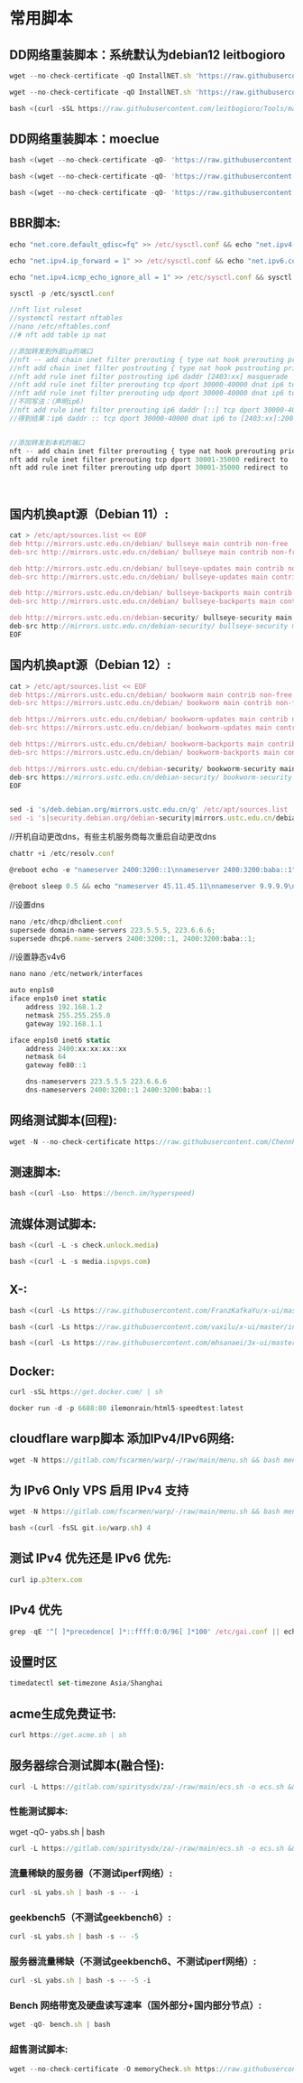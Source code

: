 # **常用脚本**

## **DD网络重装脚本：系统默认为debian12  leitbogioro**

```javascript copy
wget --no-check-certificate -qO InstallNET.sh 'https://raw.githubusercontent.com/leitbogioro/Tools/master/Linux_reinstall/InstallNET.sh' && chmod a+x InstallNET.sh && bash InstallNET.sh -timezone "Asia/Shanghai" -swap "512" -debian 11 -port 22 -pwd '密码'
```

```javascript copy
wget --no-check-certificate -qO InstallNET.sh 'https://raw.githubusercontent.com/leitbogioro/Tools/master/Linux_reinstall/InstallNET.sh' && chmod a+x InstallNET.sh && bash InstallNET.sh -debian 12 -port 22 -pwd '密码'
```
```javascript copy
bash <(curl -sSL https://raw.githubusercontent.com/leitbogioro/Tools/master/Linux_reinstall/InstallNET.sh) -timezone "Asia/Shanghai" -swap "512"  -debian 12 -port 22 -pwd '密码'
```
## **DD网络重装脚本：moeclue**

```javascript copy
bash <(wget --no-check-certificate -qO- 'https://raw.githubusercontent.com/MoeClub/Note/master/InstallNET.sh') -d 12 -v 64 -p 密码 -port 端口 -a -firmware --mirror 'https://mirrors.cloud.tencent.com/debian/'

bash <(wget --no-check-certificate -qO- 'https://raw.githubusercontent.com/MoeClub/Note/master/InstallNET.sh') -u 20.04 -v 64 -p 密码 -port 端口 -a -firmware --mirror  'http://archive.ubuntu.com/ubuntu'
```
```javascript copy
bash <(wget --no-check-certificate -qO- 'https://raw.githubusercontent.com/MoeClub/Note/master/InstallNET.sh') -d 12 -v 64 -p 密码 -port 端口 -a -firmware --mirror 'http://mirrors.ustc.edu.cn/debian'
```
## **BBR脚本:**

```javascript copy
echo "net.core.default_qdisc=fq" >> /etc/sysctl.conf && echo "net.ipv4.tcp_congestion_control=bbr" >> /etc/sysctl.conf && sysctl -p && sysctl net.ipv4.tcp_available_congestion_control && lsmod | grep bbr
```

```javascript copy
echo "net.ipv4.ip_forward = 1" >> /etc/sysctl.conf && echo "net.ipv6.conf.all.forwarding=1" >> /etc/sysctl.conf
```

```javascript copy
echo "net.ipv4.icmp_echo_ignore_all = 1" >> /etc/sysctl.conf && sysctl -p
```

```javascript copy
sysctl -p /etc/sysctl.conf
```



```javascript copy
//nft list ruleset
//systemctl restart nftables
//nano /etc/nftables.conf
//# nft add table ip nat

//添加转发到外部ip的端口
//nft -- add chain inet filter prerouting { type nat hook prerouting priority -100 \; }
//nft add chain inet filter postrouting { type nat hook postrouting priority 100 \; }
//nft add rule inet filter postrouting ip6 daddr [2403:xx] masquerade
//nft add rule inet filter prerouting tcp dport 30000-40000 dnat ip6 to [2403:xx]:20000
//nft add rule inet filter prerouting udp dport 30000-40000 dnat ip6 to [2403:xx]:20000
//不同写法：（声明ip6）
//nft add rule inet filter prerouting ip6 daddr [::] tcp dport 30000-40000 dnat to [::]:20000
//得到结果：ip6 daddr :: tcp dport 30000-40000 dnat ip6 to [2403:xx]:20000


//添加转发到本机的端口
nft -- add chain inet filter prerouting { type nat hook prerouting priority dstnat - 5 \; }
nft add rule inet filter prerouting tcp dport 30001-35000 redirect to :30000
nft add rule inet filter prerouting udp dport 30001-35000 redirect to :30000




```
## **国内机换apt源（Debian 11）:**
```javascript copy
cat > /etc/apt/sources.list << EOF
deb http://mirrors.ustc.edu.cn/debian/ bullseye main contrib non-free
deb-src http://mirrors.ustc.edu.cn/debian/ bullseye main contrib non-free

deb http://mirrors.ustc.edu.cn/debian/ bullseye-updates main contrib non-free
deb-src http://mirrors.ustc.edu.cn/debian/ bullseye-updates main contrib non-free

deb http://mirrors.ustc.edu.cn/debian/ bullseye-backports main contrib non-free
deb-src http://mirrors.ustc.edu.cn/debian/ bullseye-backports main contrib non-free

deb http://mirrors.ustc.edu.cn/debian-security/ bullseye-security main contrib non-free
deb-src http://mirrors.ustc.edu.cn/debian-security/ bullseye-security main contrib non-free
EOF
```

## **国内机换apt源（Debian 12）:**
```javascript copy
cat > /etc/apt/sources.list << EOF
deb https://mirrors.ustc.edu.cn/debian/ bookworm main contrib non-free non-free-firmware
deb-src https://mirrors.ustc.edu.cn/debian/ bookworm main contrib non-free non-free-firmware

deb https://mirrors.ustc.edu.cn/debian/ bookworm-updates main contrib non-free non-free-firmware
deb-src https://mirrors.ustc.edu.cn/debian/ bookworm-updates main contrib non-free non-free-firmware

deb https://mirrors.ustc.edu.cn/debian/ bookworm-backports main contrib non-free non-free-firmware
deb-src https://mirrors.ustc.edu.cn/debian/ bookworm-backports main contrib non-free non-free-firmware

deb https://mirrors.ustc.edu.cn/debian-security/ bookworm-security main contrib non-free non-free-firmware
deb-src https://mirrors.ustc.edu.cn/debian-security/ bookworm-security main contrib non-free non-free-firmware
EOF
```

```javascript copy

sed -i 's/deb.debian.org/mirrors.ustc.edu.cn/g' /etc/apt/sources.list
sed -i 's|security.debian.org/debian-security|mirrors.ustc.edu.cn/debian-security|g' /etc/apt/sources.list
```
//开机自动更改dns，有些主机服务商每次重启自动更改dns
```javascript copy
chattr +i /etc/resolv.conf
```
```javascript copy
@reboot echo -e "nameserver 2400:3200::1\nnameserver 2400:3200:baba::1" > /etc/resolv.conf
```
```javascript copy
@reboot sleep 0.5 && echo "nameserver 45.11.45.11\nnameserver 9.9.9.9\nnameserver 208.67.220.222" > /etc/resolv.conf
```
//设置dns
```javascript copy
nano /etc/dhcp/dhclient.conf
supersede domain-name-servers 223.5.5.5, 223.6.6.6;
supersede dhcp6.name-servers 2400:3200::1, 2400:3200:baba::1;
```
//设置静态v4v6
```javascript copy
nano nano /etc/network/interfaces

auto enp1s0
iface enp1s0 inet static
    address 192.168.1.2
    netmask 255.255.255.0
    gateway 192.168.1.1

iface enp1s0 inet6 static
    address 2400:xx:xx:xx::xx
    netmask 64
    gateway fe80::1

    dns-nameservers 223.5.5.5 223.6.6.6
    dns-nameservers 2400:3200::1 2400:3200:baba::1

```
## **网络测试脚本(回程):**

```javascript copy
wget -N --no-check-certificate https://raw.githubusercontent.com/Chennhaoo/Shell_Bash/master/AutoTrace.sh && chmod +x AutoTrace.sh && bash AutoTrace.sh
```

## **测速脚本:**
```javascript copy
bash <(curl -Lso- https://bench.im/hyperspeed)
```

## **流媒体测试脚本:**
```javascript copy
bash <(curl -L -s check.unlock.media)
```
```javascript copy
bash <(curl -L -s media.ispvps.com)
```

## **X-:**

```javascript copy
bash <(curl -Ls https://raw.githubusercontent.com/FranzKafkaYu/x-ui/master/install.sh)
```
```javascript copy
bash <(curl -Ls https://raw.githubusercontent.com/vaxilu/x-ui/master/install.sh)
```
```javascript copy
bash <(curl -Ls https://raw.githubusercontent.com/mhsanaei/3x-ui/master/install.sh)
```
## **Docker:**

```javascript copy
curl -sSL https://get.docker.com/ | sh
```
```javascript copy
docker run -d -p 6688:80 ilemonrain/html5-speedtest:latest
```
## **cloudflare warp脚本 添加IPv4/IPv6网络:**

```javascript copy
wget -N https://gitlab.com/fscarmen/warp/-/raw/main/menu.sh && bash menu.sh
```

## **为 IPv6 Only VPS 启用 IPv4 支持**
```javascript copy
wget -N https://gitlab.com/fscarmen/warp/-/raw/main/menu.sh && bash menu.sh 4
```
```javascript copy
bash <(curl -fsSL git.io/warp.sh) 4
```
## **测试 IPv4 优先还是 IPv6 优先:**

```javascript copy
curl ip.p3terx.com
```
## IPv4 优先
```javascript copy
grep -qE '^[ ]*precedence[ ]*::ffff:0:0/96[ ]*100' /etc/gai.conf || echo 'precedence ::ffff:0:0/96  100' | tee -a /etc/gai.conf
```
## **设置时区**

```javascript copy
timedatectl set-timezone Asia/Shanghai
```


## **acme生成免费证书:**

```javascript copy
curl https://get.acme.sh | sh
```

## **服务器综合测试脚本(融合怪):**

```javascript copy
curl -L https://gitlab.com/spiritysdx/za/-/raw/main/ecs.sh -o ecs.sh && chmod +x ecs.sh && bash ecs.sh
```

### **性能测试脚本:**

wget -qO- yabs.sh | bash
```javascript copy
curl -L https://gitlab.com/spiritysdx/za/-/raw/main/ecs.sh -o ecs.sh && chmod +x ecs.sh && bash ecs.sh
```

### **流量稀缺的服务器（不测试iperf网络）**:

```javascript copy
curl -sL yabs.sh | bash -s -- -i
```

### **geekbench5（不测试geekbench6）:**

```javascript copy
curl -sL yabs.sh | bash -s -- -5
```

### **服务器流量稀缺（不测试geekbench6、不测试iperf网络）:**

```javascript copy
curl -sL yabs.sh | bash -s -- -5 -i
```

### **Bench 网络带宽及硬盘读写速率（国外部分+国内部分节点）:**

```javascript copy
wget -qO- bench.sh | bash
```

### **超售测试脚本:**

```javascript copy
wget --no-check-certificate -O memoryCheck.sh https://raw.githubusercontent.com/uselibrary/memoryCheck/main/memoryCheck.sh && chmod +x memoryCheck.sh && bash memoryCheck.sh
```
